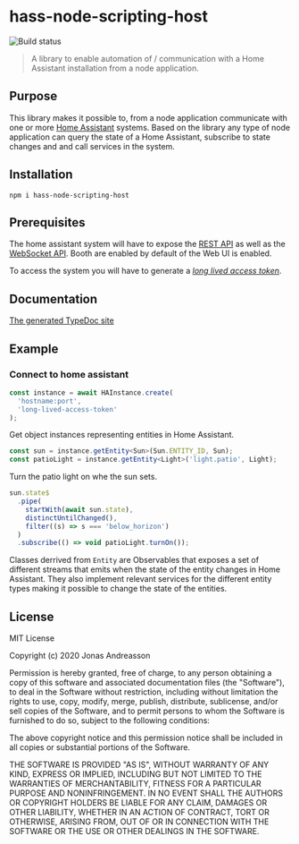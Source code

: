 # hass-node-scripting-host

![Build status](https://github.com/crusaider/hass-node-scripting-host/workflows/Release/badge.svg?branch=main)

> A library to enable automation of / communication with a Home Assistant
> installation from a node application.

## Purpose

This library makes it possible to, from a node application communicate with one
or more [Home Assistant](https://www.home-assistant.io/) systems. Based on the
library any type of node application can query the state of a Home Assistant,
subscribe to state changes and and call services in the system.

## Installation

```
npm i hass-node-scripting-host
```

## Prerequisites

The home assistant system will have to expose the
[REST API](https://developers.home-assistant.io/docs/api/rest/) as well as the
[WebSocket API](https://developers.home-assistant.io/docs/api/websocket). Booth
are enabled by default of the Web UI is enabled.

To access the system you will have to generate a
[_long lived access token_](https://www.home-assistant.io/docs/authentication/).

## Documentation

[The generated TypeDoc site](https://crusaider.github.io/hass-node-scripting-host/index.html)

## Example

### Connect to home assistant

```ts
const instance = await HAInstance.create(
  'hostname:port',
  'long-lived-access-token'
);
```

Get object instances representing entities in Home Assistant.

```ts
const sun = instance.getEntity<Sun>(Sun.ENTITY_ID, Sun);
const patioLight = instance.getEntity<Light>('light.patio', Light);
```

Turn the patio light on whe the sun sets.

```ts
sun.state$
  .pipe(
    startWith(await sun.state),
    distinctUntilChanged(),
    filter((s) => s === 'below_horizon')
  )
  .subscribe(() => void patioLight.turnOn());
```

Classes derrived from `Entity` are Observables that exposes a set of different
streams that emits when the state of the entity changes in Home Assistant. They
also implement relevant services for the different entity types making it
possible to change the state of the entities.

## License

MIT License

Copyright (c) 2020 Jonas Andreasson

Permission is hereby granted, free of charge, to any person obtaining a copy of
this software and associated documentation files (the "Software"), to deal in
the Software without restriction, including without limitation the rights to
use, copy, modify, merge, publish, distribute, sublicense, and/or sell copies of
the Software, and to permit persons to whom the Software is furnished to do so,
subject to the following conditions:

The above copyright notice and this permission notice shall be included in all
copies or substantial portions of the Software.

THE SOFTWARE IS PROVIDED "AS IS", WITHOUT WARRANTY OF ANY KIND, EXPRESS OR
IMPLIED, INCLUDING BUT NOT LIMITED TO THE WARRANTIES OF MERCHANTABILITY, FITNESS
FOR A PARTICULAR PURPOSE AND NONINFRINGEMENT. IN NO EVENT SHALL THE AUTHORS OR
COPYRIGHT HOLDERS BE LIABLE FOR ANY CLAIM, DAMAGES OR OTHER LIABILITY, WHETHER
IN AN ACTION OF CONTRACT, TORT OR OTHERWISE, ARISING FROM, OUT OF OR IN
CONNECTION WITH THE SOFTWARE OR THE USE OR OTHER DEALINGS IN THE SOFTWARE.
